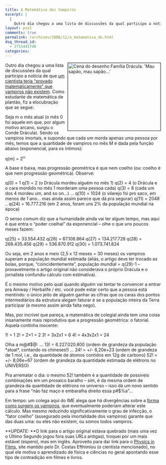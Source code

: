 ```yaml
---
title: A Matemática dos Vampiros
excerpt: |
  |
    Outro dia chegou a uma lista de discussões da qual participo a notícia de que um cientista teria "provado matematicamente" que vampiros não existem. Como estudante de matemática de plantão, fiz a elocubração que se segue: Seja m o mês...
layout: post
comments: true
permalink: /archives/2006/11/a_matematica_do.html
dsq_thread_id:
  - 1751441740
categories:
---
```

<img title="Cena do desenho Família Drácula. 'Mau sapão, mau sapão...'" src="//chester.me/archives/img/familia_dracula.jpg" width="300" height="219" border="1" align="right" style="margin-left:2px" />Outro dia chegou a uma lista de discussões da qual participo a notícia de que [um cientista teria &#8220;provado matematicamente&#8221; que vampiros não existem][1]. Como estudante de matemática de plantão, fiz a elocubração que se segue:

Seja m o mês atual (o mês 0 foi aquele em que, por algum motivo arcano, surgiu o Conde Drácula). Sendo os vampiros imortais, e supondo que cada um morda apenas uma pessoa por mês, temos que a quantidade de vampiros no mês M é dada pela função abaixo (exponencial, para os íntimos):

q(m) = 2<sup><span style="font-size:x-small">m</span></sup>

A base é baixa, mas progressão geométrica é que nem coelho (ou: coelho é que nem progressão geométrica). Observe:

q(0) = 1
q(1) = 2 (o Drácula mordeu alguém no mês 1)
q(2) = 4 (o Drácula e o cara mordido no mês 1 morderam uma pessoa cada)
q(3) = 8 (cada um dos 4 mordeu um, and so on&#8230;)
&#8230;
q(10) = 1024 (o vilarejo foi pro saco, em menos de 1 ano&#8230; mas ainda assim parece que dá pra segurar)
q(11) = 2048
..
q(24) = 16.777.216 (em 2 anos, foram uns 2% da população mundial na época)

O senso comum diz que a humanidade ainda vai ter algum tempo, mas aqui é que entra o &#8220;poder coelhal&#8221; da exponencial &#8211; olhe o que uns poucos meses fazem:

q(25) = 33.554.432
q(26) = 67.108.864
q(27) = 134.217.728
q(28) = 268.435.456
q(29) = 536.870.912
q(30) = 1.073.741.824

Ou seja, em 2 anos e meio (2,5 x 12 meses = 30 meses) os vampiros superam a população mundial estimada (aliás, o artigo deve ter trocado as bolas, porque, &#8220;coincidentemente&#8221;, população mundial = q(29)-1 &#8211; provavelmente o artigo original não considerava o próprio Drácula e o jornalista confundiu cálculo com estimativa).

É o mesmo motivo pelo qual quando alguém vai tentar te convencer a entrar pra Amway / Herbalife / etc. você pode estar certo que a pessoa está mentindo: o único jeito de alguém ganhar as cifras que os caras dos pontos intermediários da estrutura alegam faturar é se a população inteira da Terra participar (e mesmo assim ainda falta nego).

Mas, por incrível que pareça, a matemática de colegial ainda tem uma coisa insanamente mais reprodutiva que a progressão geométrica: o fatorial. Aquela continha inocente:

1! = 1
2! = 2&#215;1 = 2
3! = 3x2x1 = 6
4! = 4x3x2x1 = 24

Olha a m@#$@:
&#8230;
13! = 6.227.020.800 (ordem de grandeza da população \*atual\*, contando os chineses!)
&#8230;
24! = +/- 6,20e+23 (ordem de grandeza de 1 mol, i.e., da quantidade de átomos contidos em 12g de carbono)
52! = +/- 8,06e+67 (ordem de grandeza da quantidade estimada de elétrons no UNIVERSO)

Pra arrematar o dia: o mesmo 52! também é a quantidade de possíveis combinações em um prosaico baralho &#8211; sim, é da mesma ordem de grandeza da quantidade de elétrons no universo &#8211; isso dá um novo sentido para a frase &#8220;não faz maço e embaralha direito essa p#$%a&#8221;&#8230;

Em tempo: um colega aqui do IME alega que há divergências sobre a [forma como surgem os vampiros][2], que eventualmente poderiam alterar este cálculo. Mas mesmo reduzindo significativamente o grau de infecção, o &#8220;fator coelho&#8221; (assegurado pela imortalidade dos vampiros) garante que das duas uma: ou eles não existem, ou somos todos vampiros.

**UPDATE: **O link para o artigo original estava quebrado (mais uma vez o Último Segundo jogou fora suas URLs antigas), troquei por um mais estável (espero), mas em inglês. Aproveito para dar link para o [Physics in Films][3], site mantido pelo Dr. Costas Efthimiou (o cientista mencionado), no qual ele motiva o aprendizado de física e ciências no geral apontando esse tipo de contradição em filmes e livros.

 [1]: http://www.livescience.com/strangenews/061025_vampire_debunk.html
 [2]: http://en.wikipedia.org/wiki/Vampire_lifestyle#Creation_of_new_vampires
 [3]: http://pif.physics.ucf.edu
